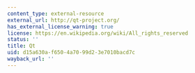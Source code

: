 ```yaml
---
content_type: external-resource
external_url: http://qt-project.org/
has_external_license_warning: true
license: https://en.wikipedia.org/wiki/All_rights_reserved
status: ''
title: Qt
uid: d15a630a-f650-4a70-99d2-3e7010bacd7c
wayback_url: ''
---
```

